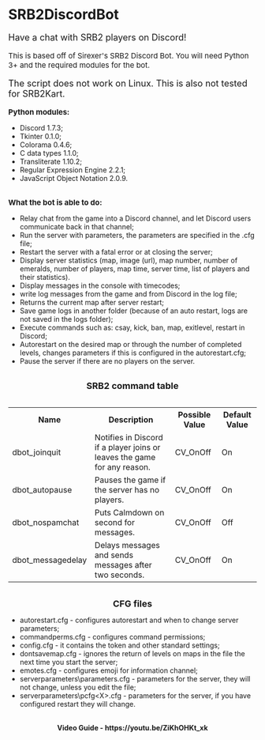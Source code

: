 # SRB2DiscordBot
<span style="font-size: 18px">Have a chat with SRB2 players on Discord!</span></b><br><br>
<span style="font-size: 15px">This is based off of Sirexer's SRB2 Discord Bot. You will need Python 3+ and the required modules for the bot.</span><br><br>
<span style="font-size: 18px">The script does not work on Linux. This is also not tested for SRB2Kart.</span></b><br><br>
<b><span style="font-size: 15px">Python modules:</span></b><br>
<ul>
<li data-xf-list-type="ul">Discord 1.7.3;</li>
<li data-xf-list-type="ul">Tkinter 0.1.0;</li>
<li data-xf-list-type="ul">Colorama 0.4.6;</li>
<li data-xf-list-type="ul">C data types 1.1.0;</li>
<li data-xf-list-type="ul">Transliterate 1.10.2;</li>
<li data-xf-list-type="ul">Regular Expression Engine 2.2.1;</li>
<li data-xf-list-type="ul">JavaScript Object Notation 2.0.9.</li>
</ul><br>
<span style="font-size: 15px"><b>What the bot is able to do:</span></b><br>
<ul>
<li data-xf-list-type="ul">Relay chat from the game into a Discord channel, and let Discord users communicate back in that channel;</li>
<li data-xf-list-type="ul">Run the server with parameters, the parameters are specified in the .cfg file;</li>
<li data-xf-list-type="ul">Restart the server with a fatal error or at closing the server;</li>
<li data-xf-list-type="ul">Display server statistics (map, image (url), map number, number of emeralds, number of players, map time, server time, list of players and their statistics).</li>
<li data-xf-list-type="ul">Display messages in the console with timecodes;</li>
<li data-xf-list-type="ul">write log messages from the game and from Discord in the log file;</li>
<li data-xf-list-type="ul">Returns the current map after server restart;</li>
<li data-xf-list-type="ul">Save game logs in another folder (because of an auto restart, logs are not saved in the logs folder);</li>
<li data-xf-list-type="ul">Execute commands such as: csay, kick, ban, map, exitlevel, restart in Discord;</li>
<li data-xf-list-type="ul">Autorestart on the desired map or through the number of completed levels, changes parameters if this is configured in the autorestart.cfg;</li>
<li data-xf-list-type="ul">Pause the server if there are no players on the server.</li>
</ul><br>
<div style="text-align: center"><span style="font-size: 18px"><b>SRB2 command table</b></span>​</div><br>
<div class="bbTable">
<table style="width: 100%"><tbody><tr><th>Name</th><th>Description</th><th>Possible Value</th><th>Default Value</th></tr><tr><td>dbot_joinquit</td><td>Notifies in Discord if a player joins or leaves the game for any reason.</td><td>CV_OnOff</td><td>On</td></tr><tr><td>dbot_autopause</td><td>Pauses the game if the server has no players.</td><td>CV_OnOff</td><td>On</td></tr><tr><td>dbot_nospamchat</td><td>Puts Calmdown on second for messages.</td><td>CV_OnOff</td><td>Off</td></tr><tr><td>dbot_messagedelay</td><td>Delays messages and sends messages after two seconds.</td><td>CV_OnOff</td><td>On</td></tr></tbody></table>
</div><br>
<div style="text-align: center"><b><span style="font-size: 18px">CFG files</span></b>​</div><ul>
<li data-xf-list-type="ul">autorestart.cfg - configures autorestart and when to change server parameters;</li>
<li data-xf-list-type="ul">commandperms.cfg - configures command permissions;</li>
<li data-xf-list-type="ul">config.cfg - it contains the token and other standard settings;</li>
<li data-xf-list-type="ul">dontsavemap.cfg - ignores the return of levels on maps in the file the next time you start the server;</li>
<li data-xf-list-type="ul">emotes.cfg - configures emoji for information channel;</li>
<li data-xf-list-type="ul">serverparameters\parameters.cfg - parameters for the server, they will not change, unless you edit the file;</li>
<li data-xf-list-type="ul">serverparameters\pcfg&lt;X&gt;.cfg - parameters for the server, if you have configured restart they will change.</li>
</ul><br>
<div style="text-align: center"><b>Video Guide - https://youtu.be/ZiKhOHKt_xk</b><br>
</div>

